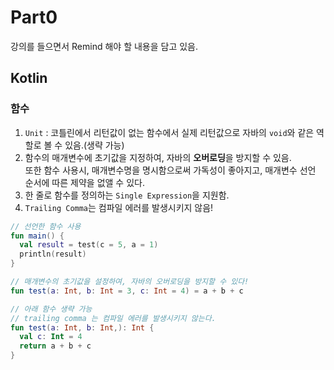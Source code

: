# Part0
강의를 들으면서 Remind 해야 할 내용을 담고 있음.
## Kotlin
### 함수
1. `Unit` : 코틀린에서 리턴값이 없는 함수에서 실제 리턴값으로 자바의 `void`와 같은 역할로 볼 수 있음.(생략 가능)
2. 함수의 매개변수에 초기값을 지정하여, 자바의 **오버로딩**을 방지할 수 있음.  
   또한 함수 사용시, 매개변수명을 명시함으로써 가독성이 좋아지고, 매개변수 선언 순서에 따른 제약을 없앨 수 있다.
3. 한 줄로 함수를 정의하는 `Single Expression`을 지원함.
4. `Trailing Comma`는 컴파일 에러를 발생시키지 않음!
``` kotlin
// 선언한 함수 사용
fun main() {
  val result = test(c = 5, a = 1)
  println(result)
}  

// 매개변수의 초기값을 설정하여, 자바의 오버로딩을 방지할 수 있다!
fun test(a: Int, b: Int = 3, c: Int = 4) = a + b + c

// 아래 함수 생략 가능
// trailing comma 는 컴파일 에러를 발생시키지 않는다.
fun test(a: Int, b: Int,): Int {
  val c: Int = 4
  return a + b + c
}
```
